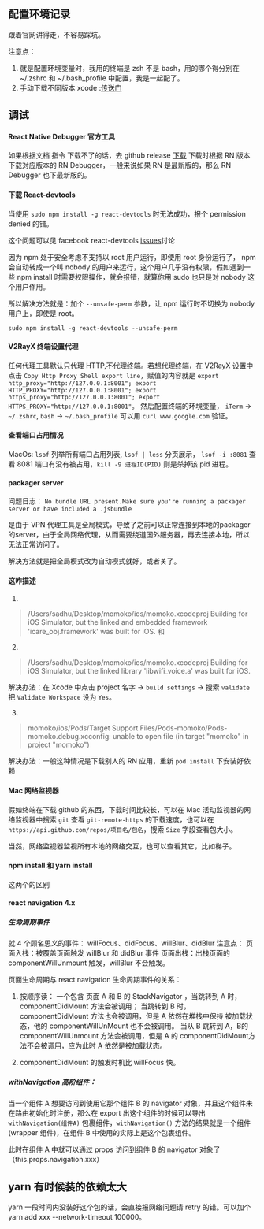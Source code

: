 ## 配置环境记录
跟着官网讲得走，不容易踩坑。

注意点：
1. 就是配置环境变量时，我用的终端是 zsh 不是 bash，用的哪个得分别在 ~/.zshrc 和 ~/.bash_profile 中配置，我是一起配了。
2. 手动下载不同版本 xcode :[传送门](https://developer.apple.com/download/more/)

## 调试
#### React Native Debugger 官方工具
如果根据文档 指令 下载不了的话，去 github release [下载](https://github.com/jhen0409/react-native-debugger/releases)
下载时根据 RN 版本下载对应版本的 RN Debugger，一般来说如果 RN 是最新版的，那么 RN Debugger 也下最新版的。
#### 下载 React-devtools
当使用 `sudo npm install -g react-devtools` 时无法成功，报个 permission denied 的错。

这个问题可以见 facebook react-devtools [issues](https://github.com/facebook/react-devtools/issues/741)讨论

因为 npm 处于安全考虑不支持以 root 用户运行，即使用 root 身份运行了， npm 会自动转成一个叫 nobody 的用户来运行，这个用户几乎没有权限，假如遇到一些 npm install 时需要权限操作，就会报错，就算你用 sudo 也只是对 nobody 这个用户作用。

所以解决方法就是：加个 `--unsafe-perm` 参数，让 npm 运行时不切换为 nobody 用户上，即使是 root。

`sudo npm install -g react-devtools --unsafe-perm` 

#### V2RayX 终端设置代理
任何代理工具默认只代理 HTTP,不代理终端。若想代理终端，在 V2RayX 设置中点击 `Copy Http Proxy Shell export line`，赋值的内容就是 `export http_proxy="http://127.0.0.1:8001"; export HTTP_PROXY="http://127.0.0.1:8001"; export https_proxy="http://127.0.0.1:8001"; export HTTPS_PROXY="http://127.0.0.1:8001"`。
然后配置终端的环境变量， `iTerm` -> `~/.zshrc`,  `bash` -> `~/.bash_profile`
可以用 `curl www.google.com` 验证。

#### 查看端口占用情况
MacOs: `lsof` 列举所有端口占用列表, `lsof | less` 分页展示， `lsof -i :8081` 查看 8081 端口有没有被占用，`kill -9 进程ID(PID)` 则是杀掉该 pid 进程。

#### packager server
问题日志： `No bundle URL present.Make sure you're running a packager server or have included a .jsbundle`

是由于 VPN 代理工具是全局模式，导致了之前可以正常连接到本地的packager的server，由于全局网络代理，从而需要绕道国外服务器，再去连接本地，所以无法正常访问了。

解决方法就是把全局模式改为自动模式就好，或者关了。

#### 这咋描述
1.
> /Users/sadhu/Desktop/momoko/ios/momoko.xcodeproj Building for iOS Simulator, but the linked and embedded framework 'icare_obj.framework' was built for iOS.
和
2. 
> /Users/sadhu/Desktop/momoko/ios/momoko.xcodeproj Building for iOS Simulator, but the linked library 'libwifi_voice.a' was built for iOS.

解决办法：在 Xcode 中点击 project 名字 -> `build settings` -> 搜索 `validate` 把 `Validate Workspace` 设为 `Yes`。

3. 
> momoko/ios/Pods/Target Support Files/Pods-momoko/Pods-momoko.debug.xcconfig: unable to open file (in target "momoko" in project "momoko")

解决办法：一般这种情况是下载别人的 RN 应用，重新 `pod install` 下安装好依赖

#### Mac 网络监视器
假如终端在下载 github 的东西，下载时间比较长，可以在 Mac 活动监视器的网络监视器中搜索 `git` 查看 `git-remote-https` 的下载速度，也可以在 `https://api.github.com/repos/项目名/包名`，搜索 `Size` 字段查看包大小。

当然，网络监视器监视所有本地的网络交互，也可以查看其它，比如梯子。

#### npm install 和 yarn install
这两个的区别

#### react navigation 4.x 
##### 生命周期事件
就 4 个顾名思义的事件： willFocus、didFocus、willBlur、didBlur
注意点：
页面入栈：被覆盖页面触发 willBlur 和 didBlur 事件
页面出栈：出栈页面的 componentWillUnmount 触发，willBlur 不会触发。

页面生命周期与 react navigation 生命周期事件的关系：
1. 按顺序读：
一个包含 页面 A 和 B 的 StackNavigator ，当跳转到 A 时，componentDidMount 方法会被调用； 当跳转到 B 时，componentDidMount 方法也会被调用，但是 A 依然在堆栈中保持 被加载状态，他的 componentWillUnMount 也不会被调用。
当从 B 跳转到 A，B的 componentWillUnmount 方法会被调用，但是 A 的 componentDidMount方法不会被调用，应为此时 A 依然是被加载状态。

2. componentDidMount 的触发时机比 willFocus 快。

##### withNavigation 高阶组件：

当一个组件 A 想要访问到使用它那个组件 B 的 navigator 对象，并且这个组件未在路由初始化时注册，那么在 export 出这个组件的时候可以导出 `withNavigation(组件A)` 包裹组件，`withNavigation()` 方法的结果就是一个组件(wrapper 组件)，在组件 B 中使用的实际上是这个包裹组件。

此时在组件 A 中就可以通过 props 访问到组件 B 的 navigator 对象了 （this.props.navigation.xxx）

## yarn 有时候装的依赖太大
 yarn 一段时间内没装好这个包的话，会直接报网络问题请 retry 的错。可以加个 yarn add xxx --network-timeout 100000。
